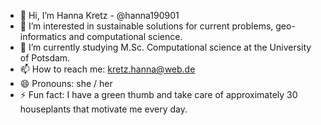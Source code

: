 - 👋 Hi, I’m Hanna Kretz - @hanna190901
- 👀 I’m interested in sustainable solutions for current problems, geo-informatics and computational science.
- 🌱 I’m currently studying M.Sc. Computational science at the University of Potsdam.
- 📫 How to reach me: kretz.hanna@web.de
- 😄 Pronouns: she / her
- ⚡ Fun fact: I have a green thumb and take care of approximately 30 houseplants that motivate me every day.

<!---
hanna190901/hanna190901 is a ✨ special ✨ repository because its `README.md` (this file) appears on your GitHub profile.
You can click the Preview link to take a look at your changes.
--->
